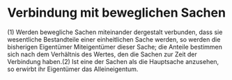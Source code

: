# Verbindung mit beweglichen Sachen

(1) Werden bewegliche Sachen miteinander dergestalt verbunden, dass sie wesentliche Bestandteile einer einheitlichen Sache werden, so werden die bisherigen Eigentümer Miteigentümer dieser Sache; die Anteile bestimmen sich nach dem Verhältnis des Wertes, den die Sachen zur Zeit der Verbindung haben.(2) Ist eine der Sachen als die Hauptsache anzusehen, so erwirbt ihr Eigentümer das Alleineigentum. 

